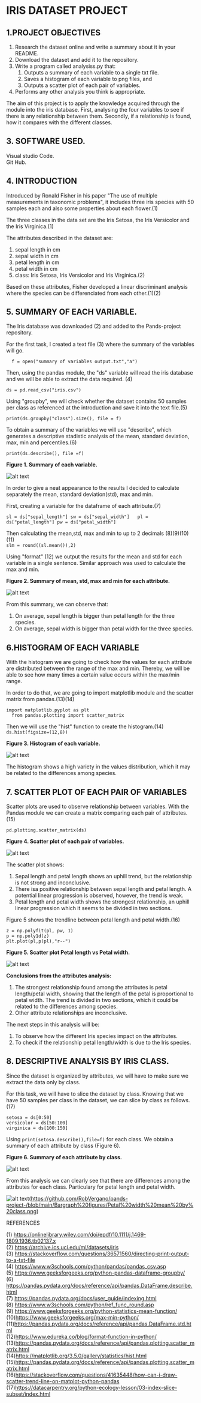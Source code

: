 # IRIS DATASET PROJECT

## 1.PROJECT OBJECTIVES

1. Research the dataset online and write a summary about it in your README.
2. Download the dataset and add it to the repository.
3. Write a program called analysiss.py that:
    1. Outputs a summary of each variable to a single txt file.
    2. Saves a histogram of each variable to png files, and
    3. Outputs a scatter plot of each pair of variables.
4. Performs any other analysis you think is appropriate.

The aim of this project is to apply the knowledge acquired through the module into the iris database. 
First, analysing the four variables to see if there is any relationship between them.
Secondly, if a relationship is found, how it compares with the different classes. 

## 3. SOFTWARE USED.

Visual studio Code.  
Git Hub.

## 4. INTRODUCTION

Introduced by Ronald Fisher in his paper "The use of multiple measurements in taxonomic problems", it includes three iris species with 50 samples each and also some properties about each flower.(1)

The three classes in the data set are the Iris Setosa, the Iris Versicolor and the Iris Virginica.(1)

The attributes described in the dataset are: 
  1. sepal length in cm
  2. sepal width in cm
  3. petal length in cm
  4. petal width in cm
  5. class: Iris Setosa, Iris Versicolor and Iris Virginica.(2)

Based on these attributes, Fisher developed a linear discriminant analysis where the species can be differenciated from each other.(1)(2)

## 5. SUMMARY OF EACH VARIABLE.

The Iris database was downloaded (2) and added to the Pands-project repository.

For the first task, I created a text file (3) where the summary of the variables will go.  

``  
f = open("summary of variables output.txt","a")
``

Then, using the pandas module, the "ds" variable will read the iris database and we will be able to extract the data required. (4)

``
ds = pd.read_csv("iris.csv")
``

Using "groupby", we will check whether the dataset contains 50 samples per class as referenced at the introduction and save it into the text file.(5)

``
print(ds.groupby("class").size(), file = f)
``

To obtain a summary of the variables we will use "describe", which generates a descriptive stadistic analysis of the mean, standard deviation, max, min and percentiles.(6)

``
print(ds.describe(), file =f)
``

**Figure 1. Summary of each variable.**

![alt text](https://github.com/RobVergano/pands-project-/blob/main/Screenshots%20from%20analysis.py/Summary%20of%20each%20variable.png)

In order to give a neat appearance to the results I decided to calculate separately the mean, standard deviation(std), max and min. 

First, creating a variable for the dataframe of each attribute.(7)

``
sl = ds["sepal_length"]
sw = ds["sepal_width"]  
pl = ds["petal_length"]
pw = ds["petal_width"]
``  

Then calculating the mean,std, max and min to up to 2 decimals (8)(9)(10)(11)  
``
slm = round((sl.mean()),2)
``
  
Using "format" (12) we output the results for the mean and std for each variable in a single sentence. Similar approach was used to calculate the max and min.  
  
**Figure 2. Summary of mean, std, max and min for each attribute.**    

![alt text](https://github.com/RobVergano/pands-project-/blob/main/Screenshots%20from%20analysis.py/meanstdmaxmin.png)

From this summary, we can observe that:  
1. On average, sepal length is bigger than petal length for the three species.
2. On average, sepal width is bigger than petal width for the three species.  

## 6.HISTOGRAM OF EACH VARIABLE  

With the histogram we are going to check how the values for each attribute are distributed between the range of the max and min. Thereby, we will be able to see how many times a certain value occurs within the max/min range.

In order to do that, we are going to import matplotlib module and the scatter matrix from pandas.(13)(14)

``
import matplotlib.pyplot as plt 
``  
``  
from pandas.plotting import scatter_matrix 
``  

Then we will use the "hist" function to create the histogram.(14)  
``
ds.hist(figsize=(12,8))
``

**Figure 3. Histogram of each variable.**

![alt text](https://github.com/RobVergano/pands-project-/blob/main/Histogram/Histogram.png)

The histogram shows a high variety in the values distribution, which it may be related to the differences among species.

## 7. SCATTER PLOT OF EACH PAIR OF VARIABLES

Scatter plots are used to observe relationship between variables. With the Pandas module we can create a matrix comparing each pair of attributes.(15)

``
pd.plotting.scatter_matrix(ds)
``

**Figure 4. Scatter plot of each pair of variables.**

![alt text](https://github.com/RobVergano/pands-project-/blob/main/Scatter%20plot%20figures/Scatter%20plot.png)


The scatter plot shows:  
1. Sepal length and petal length shows an uphill trend, but the relationship is not strong and inconclusive.  
2. There isa  positive relationship between sepal length and petal length. A potential linear progression is observed, however, the trend is weak.  
3. Petal length and petal width shows the strongest relationship, an uphill linear progression which it seems to be divided in two sections. 

Figure 5 shows the trendline between petal length and petal width.(16)

``
z = np.polyfit(pl, pw, 1)
``  
``
p = np.poly1d(z)
``  
``
plt.plot(pl,p(pl),"r--")
``  

**Figure 5. Scatter plot Petal length vs Petal width.**

![alt text](https://github.com/RobVergano/pands-project-/blob/main/Scatter%20plot%20figures/Petal%20length%20vs%20Petal%20width%20scatter%20plot.png)


**Conclusions from the attributes analysis:**  

1. The strongest relationship found among the attributes is petal length/petal width, showing that the length of the petal is proportional to petal width. The trend is divided in two sections, which it could be related to the differences among species.
2. Other attribute relationships are inconclusive.

The next steps in this analysis will be:

1. To observe how the different Iris species impact on the attributes.
2. To check if the relationship petal length/width is due to the Iris species.

## 8. DESCRIPTIVE ANALYSIS BY IRIS CLASS.

Since the dataset is organized by attributes, we will have to make sure we extract the data only by class.

For this task, we will have to slice the dataset by class. Knowing that we have 50 samples per class in the dataset, we can slice by class as follows.(17)

``
setosa = ds[0:50]
``  
``
versicolor = ds[50:100]
``  
``
virginica = ds[100:150]
``  

Using 
``
print(setosa.describe(),file=f)
``
for each class. We obtain a summary of each attribute by class (Figure 6).

**Figure 6. Summary of each attribute by class.**

![alt text](https://github.com/RobVergano/pands-project-/blob/main/Screenshots%20from%20analysis.py/descriptive%20analysis%20by%20class.png)

From this analysis we can clearly see that there are differences among the attributes for each class. Particulary for petal length and petal width. 



![alt text](https://github.com/RobVergano/pands-project-/blob/main/Bargraph%20figures/Petal%20length%20mean%20by%20class.png)(https://github.com/RobVergano/pands-project-/blob/main/Bargraph%20figures/Petal%20width%20mean%20by%20class.png)


REFERENCES

(1) https://onlinelibrary.wiley.com/doi/epdf/10.1111/j.1469-1809.1936.tb02137.x  
(2) https://archive.ics.uci.edu/ml/datasets/iris  
(3) https://stackoverflow.com/questions/36571560/directing-print-output-to-a-txt-file  
(4) https://www.w3schools.com/python/pandas/pandas_csv.asp  
(5) https://www.geeksforgeeks.org/python-pandas-dataframe-groupby/  
(6) https://pandas.pydata.org/docs/reference/api/pandas.DataFrame.describe.html  
(7) https://pandas.pydata.org/docs/user_guide/indexing.html  
(8) https://www.w3schools.com/python/ref_func_round.asp  
(9) https://www.geeksforgeeks.org/python-statistics-mean-function/  
(10)https://www.geeksforgeeks.org/max-min-python/  
(11)https://pandas.pydata.org/docs/reference/api/pandas.DataFrame.std.html  
(12)https://www.edureka.co/blog/format-function-in-python/  
(13)https://pandas.pydata.org/docs/reference/api/pandas.plotting.scatter_matrix.html  
(14)https://matplotlib.org/3.5.0/gallery/statistics/hist.html  
(15)https://pandas.pydata.org/docs/reference/api/pandas.plotting.scatter_matrix.html  
(16)https://stackoverflow.com/questions/41635448/how-can-i-draw-scatter-trend-line-on-matplot-python-pandas  
(17)https://datacarpentry.org/python-ecology-lesson/03-index-slice-subset/index.html





